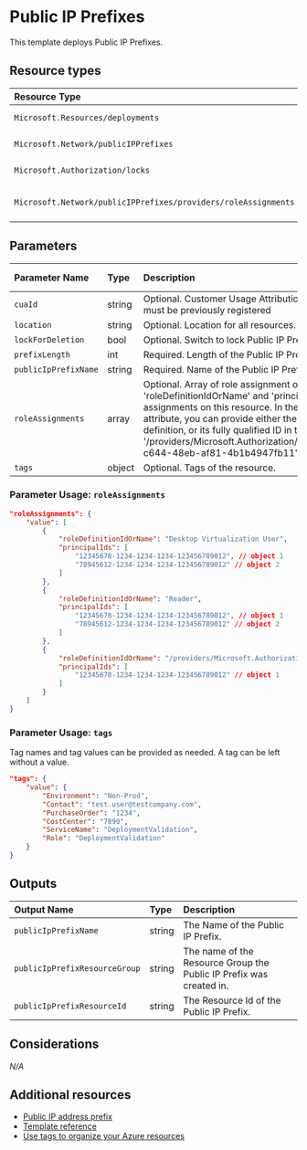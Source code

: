 # Public IP Prefixes

This template deploys Public IP Prefixes.

## Resource types

|Resource Type|ApiVersion|
|:--|:--|
|`Microsoft.Resources/deployments`|2018-02-01|
|`Microsoft.Network/publicIPPrefixes`|2021-02-01|
|`Microsoft.Authorization/locks`|2016-09-01|
|`Microsoft.Network/publicIPPrefixes/providers/roleAssignments`|2018-09-01-preview|

## Parameters

| Parameter Name | Type | Description | DefaultValue | Possible values |
| :-- | :-- | :-- | :-- | :-- |
| `cuaId` | string | Optional. Customer Usage Attribution id (GUID). This GUID must be previously registered |  |  |
| `location` | string | Optional. Location for all resources. | [resourceGroup().location] |  |
| `lockForDeletion` | bool | Optional. Switch to lock Public IP Prefix from deletion. | False |  |
| `prefixLength` | int | Required. Length of the Public IP Prefix |  |  |
| `publicIpPrefixName` | string | Required. Name of the Public IP Prefix |  |  |
| `roleAssignments` | array | Optional. Array of role assignment objects that contain the 'roleDefinitionIdOrName' and 'principalId' to define RBAC role assignments on this resource. In the roleDefinitionIdOrName attribute, you can provide either the display name of the role definition, or its fully qualified ID in the following format: '/providers/Microsoft.Authorization/roleDefinitions/c2f4ef07-c644-48eb-af81-4b1b4947fb11' | System.Object[] |  |
| `tags` | object | Optional. Tags of the resource. |  |  |

### Parameter Usage: `roleAssignments`

```json
"roleAssignments": {
    "value": [
        {
            "roleDefinitionIdOrName": "Desktop Virtualization User",
            "principalIds": [
                "12345678-1234-1234-1234-123456789012", // object 1
                "78945612-1234-1234-1234-123456789012" // object 2
            ]
        },
        {
            "roleDefinitionIdOrName": "Reader",
            "principalIds": [
                "12345678-1234-1234-1234-123456789012", // object 1
                "78945612-1234-1234-1234-123456789012" // object 2
            ]
        },
        {
            "roleDefinitionIdOrName": "/providers/Microsoft.Authorization/roleDefinitions/c2f4ef07-c644-48eb-af81-4b1b4947fb11",
            "principalIds": [
                "12345678-1234-1234-1234-123456789012" // object 1
            ]
        }
    ]
}
```

### Parameter Usage: `tags`

Tag names and tag values can be provided as needed. A tag can be left without a value.

```json
"tags": {
    "value": {
        "Environment": "Non-Prod",
        "Contact": "test.user@testcompany.com",
        "PurchaseOrder": "1234",
        "CostCenter": "7890",
        "ServiceName": "DeploymentValidation",
        "Role": "DeploymentValidation"
    }
}
```

## Outputs

| Output Name | Type | Description |
| :-- | :-- | :-- |
| `publicIpPrefixName` | string | The Name of the Public IP Prefix. |
| `publicIpPrefixResourceGroup` | string | The name of the Resource Group the Public IP Prefix was created in. |
| `publicIpPrefixResourceId` | string | The Resource Id of the Public IP Prefix. |

## Considerations

*N/A*

## Additional resources

- [Public IP address prefix](https://docs.microsoft.com/en-us/azure/virtual-network/public-ip-address-prefix)
- [Template reference](https://docs.microsoft.com/en-us/azure/templates/microsoft.network/2021-02-01/publicipprefixes)
- [Use tags to organize your Azure resources](https://docs.microsoft.com/en-us/azure/azure-resource-manager/resource-group-using-tags)
